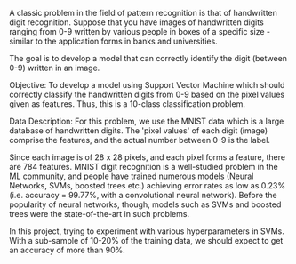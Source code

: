 A classic problem in the field of pattern recognition is that of handwritten digit recognition. Suppose that you have images of handwritten digits ranging from 0-9 written by various people in boxes of a specific size - similar to the application forms in banks and universities.

The goal is to develop a model that can correctly identify the digit (between 0-9) written in an image.

Objective: To develop a model using Support Vector Machine which should correctly classify the handwritten digits from 0-9 based on the pixel values given as features. Thus, this is a 10-class classification problem.

Data Description: For this problem, we use the MNIST data which is a large database of handwritten digits. The 'pixel values' of each digit (image) comprise the features, and the actual number between 0-9 is the label.

Since each image is of 28 x 28 pixels, and each pixel forms a feature, there are 784 features. MNIST digit recognition is a well-studied problem in the ML community, and people have trained numerous models (Neural Networks, SVMs, boosted trees etc.) achieving error rates as low as 0.23% (i.e. accuracy = 99.77%, with a convolutional neural network). Before the popularity of neural networks, though, models such as SVMs and boosted trees were the state-of-the-art in such problems.

In this project, trying to experiment with various hyperparameters in SVMs. With a sub-sample of 10-20% of the training data, we should expect to get an accuracy of more than 90%.
